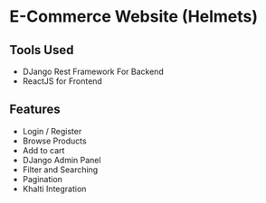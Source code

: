 # E-Commerce Website (Helmets)
## Tools Used
- DJango Rest Framework For Backend
- ReactJS for Frontend

## Features
- Login / Register
- Browse Products
- Add to cart
- DJango Admin Panel
- Filter and Searching
- Pagination
- Khalti Integration
